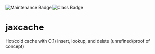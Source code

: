 ![Maintenance Badge](https://img.shields.io/badge/Maintained-no-critical)
![Class Badge](https://img.shields.io/badge/Status-experimental-important)

# jaxcache
Hot/cold cache with O(1) insert, lookup, and delete (unrefined/proof of concept)
